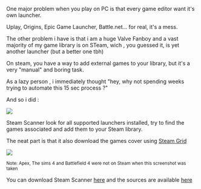 One major problem when you play on PC is that every game editor want it's own launcher.

Uplay, Origins, Epic Game Launcher, Battle.net... for real, it's a mess.

The other problem i have is that i am a huge Valve Fanboy and a vast majority of my game library is on STeam, wich , you guessed it, is yet another launcher (but a better one tbh)

On steam, you have a way to add external games to your library, but it's a very "manual" and boring task.

As a lazy person , i immediately thought "hey, why not spending weeks trying to automate this 15 sec process ?"

And so i did :

<img src="https://steam-scanner.com/img/notification-demo.png" />

Steam Scanner look for all supported launchers installed, try to find the games associated and add them to your Steam library.

The neat part is that it also download the games cover using <a href="https://www.steamgriddb.com">Steam Grid</a>

<img src="https://steam-scanner.com/img/cover-demo.png" />

<small>Note: Apex, The sims 4 and Battlefield 4 were not on Steam when this screenshot was taken</small>

You can download Steam Scanner <a href="https://steam-scanner.com/">here</a> and the sources are available <a href="https://github.com/Ciriak/Steam-Scanner">here</a>
